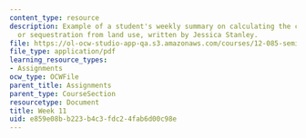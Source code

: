 ```yaml
---
content_type: resource
description: Example of a student's weekly summary on calculating the carbon emissions
  or sequestration from land use, written by Jessica Stanley.
file: https://ol-ocw-studio-app-qa.s3.amazonaws.com/courses/12-085-seminar-in-environmental-science-spring-2008/e859e08bb223b4c3fdc24fab6d00c98e_stanley_w11.pdf
file_type: application/pdf
learning_resource_types:
- Assignments
ocw_type: OCWFile
parent_title: Assignments
parent_type: CourseSection
resourcetype: Document
title: Week 11
uid: e859e08b-b223-b4c3-fdc2-4fab6d00c98e
---
```

